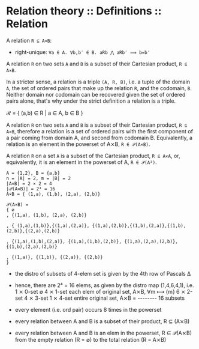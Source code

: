 # Relation theory :: Definitions :: Relation


A relation `R ⊆ A⨯B`:
- right-unique: `∀a ∈ A. ∀b,b′ ∈ B. aRb ⋀ aRb′ ⟹ b=b′`




A relation `R` on two sets `A` and `B` is a subset of their Cartesian product, `R ⊆ A⨯B`.

In a stricter sense, a relation is a triple `(A, R, B)`, i.e. a tuple of the domain `A`, the set of ordered pairs that make up the relation `R`, and the codomain, `B`. Neither domain nor codomain can be recovered given the set of ordered pairs alone, that's why under the strict definition a relation is a triple.

ℛ = { (a,b) ∈ R | a ∈ A, b ∈ B }

A relation `R` on two sets `A` and `B` is a subset of their Cartesian product, `R ⊆ A⨯B`, therefore a relation is a set of ordered pairs with the first component of a pair coming from domain A, and second from codomain B. Equivalently, a relation is an element in the powerset of A⨯B, `R ∈ 𝒫(A⨯B)`.

A relation `R` on a set `A` is a subset of the Cartesian product, `R ⊆ A⨯A`, or, equivalently, it is an element in the powerset of A, `R ∈ 𝒫(A²)`.

```
A = {1,2}, B = {a,b}
n = |A| = 2, m = |B| = 2
|A⨯B| = 2 ⨯ 2 = 4
|𝒫(A⨯B)| = 2⁴ = 16
A⨯B = { (1,a), (1,b), (2,a), (2,b)}

𝒫(A⨯B) =
{ ∅
, {(1,a), (1,b), (2,a), (2,b)}

, { (1,a),(1,b)},{(1,a),(2,a)}, {(1,a),(2,b)},{(1,b),(2,a)},{(1,b),(2,b)},{(2,a),(2,b)}

, {(1,a),(1,b),(2,a)}, {(1,a),(1,b),(2,b)}, {(1,a),(2,a),(2,b)}, {(1,b),(2,a),(2,b)}

, {(1,a)}, {(1,b)}, {(2,a)}, {(2,b)}
}
```

- the distro of subsets of 4-elem set is given by the 4th row of Pascals Δ
- hence, there are 2⁴ = 16 elems, as given by the distro map (1,4,6,4,1), i.e.
  1 ⨯ 0-set   ∅
  4 ⨯ 1-set   each elem of original set, A⨯B, ∀m ⟼ {m}
  6 ⨯ 2-set
  4 ⨯ 3-set
  1 ⨯ 4-set   entire original set, A⨯B
  = --------
  16 subsets

- every element (i.e. ord pair) occurs 8 times in the powerset
- every relation between A and B is a subset of their product, R ⊆ (A⨯B)
- every relation between A and B is an elem in the powerset, R ∈ 𝒫(A⨯B)    
  from the empty relation (R = ∅) to the total relation (R = A⨯B)

